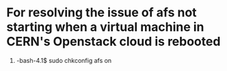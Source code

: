 # For resolving the issue of afs not starting when a virtual machine in CERN's Openstack cloud is rebooted

1. -bash-4.1$ sudo chkconfig afs on
